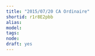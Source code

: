 ```yaml
---
title: "2015/07/20 CA Ordinaire"
shortid: r1r8E2pbb
alias: 
model: 
tags: 
node: 
draft: yes
--- 
```

 